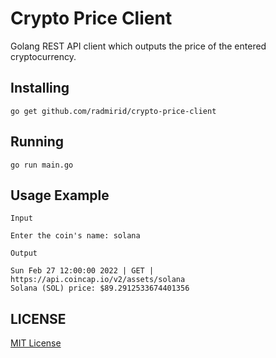 #  Crypto Price Client

Golang REST API client which outputs the price of the entered cryptocurrency.

## Installing

```
go get github.com/radmirid/crypto-price-client
```

## Running

```
go run main.go
```

##  Usage Example

`Input`

```
Enter the coin's name: solana
```

`Output`

```
Sun Feb 27 12:00:00 2022 | GET | https://api.coincap.io/v2/assets/solana
Solana (SOL) price: $89.2912533674401356
```

## LICENSE

[MIT License](LICENSE)
